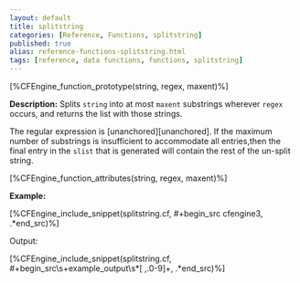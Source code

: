 ```yaml
---
layout: default
title: splitstring
categories: [Reference, Functions, splitstring]
published: true
alias: reference-functions-splitstring.html
tags: [reference, data functions, functions, splitstring]
---
```


[%CFEngine_function_prototype(string, regex, maxent)%]

**Description:** Splits `string` into at most `maxent` substrings wherever 
`regex` occurs, and  returns the list with those strings.

The regular expression is [unanchored][unanchored].
If the maximum number of substrings is insufficient to accommodate all 
entries,then the final entry in the `slist` that is generated will contain the 
rest of the un-split string.

[%CFEngine_function_attributes(string, regex, maxent)%]

**Example:**

[%CFEngine_include_snippet(splitstring.cf, #\+begin_src cfengine3, .*end_src)%]

Output:

[%CFEngine_include_snippet(splitstring.cf, #\+begin_src\s+example_output\s*[ ,.0-9]+, .*end_src)%]
